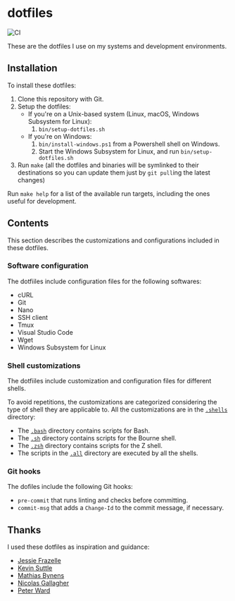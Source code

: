 # dotfiles

![CI](https://github.com/ferrarimarco/dotfiles/workflows/CI/badge.svg)

These are the dotfiles I use on my systems and development environments.

## Installation

To install these dotfiles:

1. Clone this repository with Git.
1. Setup the dotfiles:
    - If you're on a Unix-based system (Linux, macOS, Windows Subsystem for
        Linux):
        1. `bin/setup-dotfiles.sh`
    - If you're on Windows:
        1. `bin/install-windows.ps1` from a Powershell shell on Windows.
        1. Start the Windows Subsystem for Linux, and run
            `bin/setup-dotfiles.sh`
1. Run `make` (all the dotfiles and binaries will be symlinked to their
    destinations so you can update them just by `git pull`ing the latest changes)

Run `make help` for a list of the available run targets, including the ones
useful for development.

## Contents

This section describes the customizations and configurations included in these
dotfiles.

### Software configuration

The dotfiiles include configuration files for the following softwares:

- cURL
- Git
- Nano
- SSH client
- Tmux
- Visual Studio Code
- Wget
- Windows Subsystem for Linux

### Shell customizations

The dotfiiles include customization and configuration files for different
shells.

To avoid repetitions, the customizations are categorized considering the type of
shell they are applicable to. All the customizations are in the
[`.shells`](.shells) directory:

- The [`.bash`](.shells/.bash/) directory contains scripts for Bash.
- The [`.sh`](.shells/.sh/) directory contains scripts for the Bourne shell.
- The [`.zsh`](.shells/.zsh/) directory contains scripts for the Z shell.
- The scripts in the [`.all`](.shells/.all/) directory are executed by all the
    shells.

### Git hooks

The dofiles include the following Git hooks:

- `pre-commit` that runs linting and checks before committing.
- `commit-msg` that adds a `Change-Id` to the commit message, if necessary.

## Thanks

I used these dotfiles as inspiration and guidance:

- [Jessie Frazelle](https://github.com/jessfraz/dotfiles)
- [Kevin Suttle](https://github.com/kevinSuttle/dotfiles)
- [Mathias Bynens](https://github.com/mathiasbynens/dotfiles)
- [Nicolas Gallagher](https://github.com/necolas/dotfiles)
- [Peter Ward](https://blog.flowblok.id.au/2013-02/shell-startup-scripts.html)
